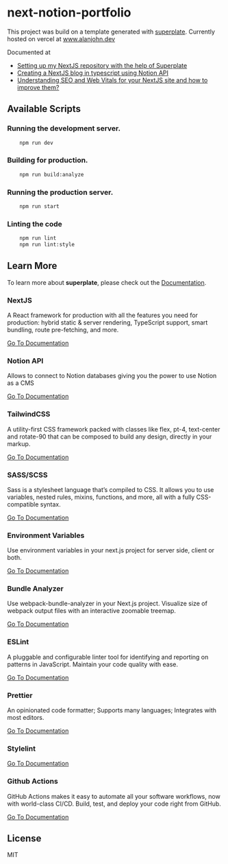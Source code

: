 # next-notion-portfolio

This project was build on a template generated with [superplate](https://github.com/pankod/superplate).
Currently hosted on vercel at www.alanjohn.dev

Documented at
- [Setting up my NextJS repository with the help of Superplate](https://www.alanjohn.dev/blog/Building-a-Developer-Portfolio-Setting-up-my-NextJS-repository-with-the-help-of-Superplate)
- [Creating a NextJS blog in typescript using Notion API](https://www.alanjohn.dev/blog/Building-a-Developer-Portfolio-Creating-a-NextJS-blog-in-typescript-using-Notion-API)
- [Understanding SEO and Web Vitals for your NextJS site and how to improve them?](https://www.alanjohn.dev/blog/Building-a-Developer-Portfolio-Understanding-SEO-and-Web-Vitals-for-your-NextJS-site-and-how-to-improve-them)

## Available Scripts

### Running the development server.

```bash
    npm run dev
```

### Building for production.

```bash
    npm run build:analyze
```

### Running the production server.

```bash
    npm run start
```

### Linting the code

```bash
    npm run lint
    npm run lint:style
```

## Learn More

To learn more about **superplate**, please check out the [Documentation](https://github.com/pankod/superplate).

### **NextJS**

A React framework for production with all the features you need for production: hybrid static & server rendering, TypeScript support, smart bundling, route pre-fetching, and more. 

[Go To Documentation](https://nextjs.org/docs)

### **Notion API**

Allows to connect to Notion databases giving you the power to use Notion as a CMS

[Go To Documentation](https://developers.notion.com/docs)

### **TailwindCSS**

A utility-first CSS framework packed with classes like flex, pt-4, text-center and rotate-90 that can be composed to build any design, directly in your markup.

[Go To Documentation](https://tailwindcss.com/docs)


### **SASS/SCSS**

Sass is a stylesheet language that’s compiled to CSS. It allows you to use variables, nested rules, mixins, functions, and more, all with a fully CSS-compatible syntax.

[Go To Documentation](https://sass-lang.com/documentation)


### **Environment Variables**

Use environment variables in your next.js project for server side, client or both.

[Go To Documentation](https://github.com/vercel/next.js/tree/canary/examples/environment-variables)


### **Bundle Analyzer**

Use webpack-bundle-analyzer in your Next.js project. Visualize size of webpack output files with an interactive zoomable treemap.

[Go To Documentation](https://github.com/vercel/next.js/tree/canary/packages/next-bundle-analyzer)


### **ESLint**

A pluggable and configurable linter tool for identifying and reporting on patterns in JavaScript. Maintain your code quality with ease.

[Go To Documentation](https://eslint.org/docs/user-guide/getting-started)


### **Prettier**

An opinionated code formatter; Supports many languages; Integrates with most editors.

[Go To Documentation](https://prettier.io/docs/en/index.html)

### **Stylelint**

[Go To Documentation]()

### **Github Actions**

GitHub Actions makes it easy to automate all your software workflows, now with world-class CI/CD. Build, test, and deploy your code right from GitHub.

[Go To Documentation](https://docs.github.com/en/actions)

## License

MIT
